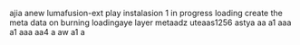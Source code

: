 ajia anew lumafusion-ext
play
instalasion 1
in progress
loading
create the meta
data on burning
loadingaye
layer
metaadz
uteaas1256
astya
aa
a1
aaa
a1
aaa
aa4
a
aw
a1
a
